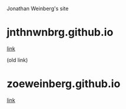 Jonathan Weinberg's site
# jnthnwnbrg.github.io
[link](https://jnthnwnbrg.github.io/)

(old link)
# zoeweinberg.github.io
[link](https://zoeweinberg.github.io/)
